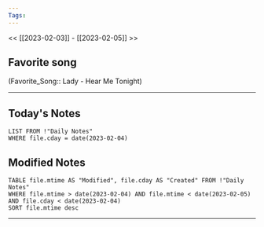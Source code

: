 ```yaml
---
Tags:
---
```

<< [[2023-02-03]] - [[2023-02-05]] >>
## Favorite song
(Favorite_Song:: Lady - Hear Me Tonight)
___
## Today's Notes
```dataview
LIST FROM !"Daily Notes"
WHERE file.cday = date(2023-02-04)
```
## Modified Notes
```dataview
TABLE file.mtime AS "Modified", file.cday AS "Created" FROM !"Daily Notes" 
WHERE file.mtime > date(2023-02-04) AND file.mtime < date(2023-02-05) AND file.cday < date(2023-02-04)
SORT file.mtime desc
```
___
